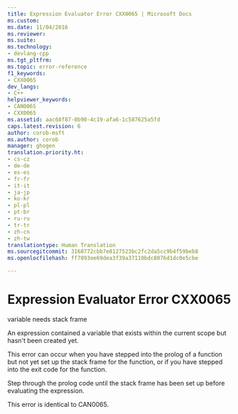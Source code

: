 ```yaml
---
title: Expression Evaluator Error CXX0065 | Microsoft Docs
ms.custom: 
ms.date: 11/04/2016
ms.reviewer: 
ms.suite: 
ms.technology:
- devlang-cpp
ms.tgt_pltfrm: 
ms.topic: error-reference
f1_keywords:
- CXX0065
dev_langs:
- C++
helpviewer_keywords:
- CAN0065
- CXX0065
ms.assetid: aac68f87-0b90-4c19-afa6-1c587625a5fd
caps.latest.revision: 6
author: corob-msft
ms.author: corob
manager: ghogen
translation.priority.ht:
- cs-cz
- de-de
- es-es
- fr-fr
- it-it
- ja-jp
- ko-kr
- pl-pl
- pt-br
- ru-ru
- tr-tr
- zh-cn
- zh-tw
translationtype: Human Translation
ms.sourcegitcommit: 3168772cbb7e8127523bc2fc2da5cc9b4f59beb8
ms.openlocfilehash: ff7093ee69dea3f39a37110bdc8076d1dc0e5cbe

---
```

# Expression Evaluator Error CXX0065
variable needs stack frame  
  
 An expression contained a variable that exists within the current scope but hasn't been created yet.  
  
 This error can occur when you have stepped into the prolog of a function but not yet set up the stack frame for the function, or if you have stepped into the exit code for the function.  
  
 Step through the prolog code until the stack frame has been set up before evaluating the expression.  
  
 This error is identical to CAN0065.


<!--HONumber=Jan17_HO1-->


